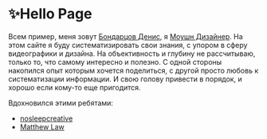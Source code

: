 # ✨Hello Page

Всем пример, меня зовут [Бондарцов Денис](https://www.facebook.com/zimoby/), я [Моушн Дизайнер](https://vimeo.com/manage/248455672/general). На этом сайте я буду систематизировать свои знания, с упором в сферу видеографики и дизайна. На объективность и глубину не рассчитываю, только то, что самому интересно и полезно. С одной стороны накопился опыт которым хочется поделиться, с другой просто любовь к систематизации информации. И свою голову привести в порядок, и хорошо если кому-то еще пригодится.

Вдохновился этими ребятами:

* [nosleepcreative](https://docs.nosleepcreative.com/)
* [Matthew Law](https://bitbucket.org/foughtthelaw/_creative-resources/src/master/)
